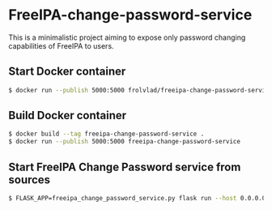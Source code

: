 FreeIPA-change-password-service
===============================

This is a minimalistic project aiming to expose only password changing capabilities of FreeIPA to
users.


Start Docker container
----------------------

```bash
$ docker run --publish 5000:5000 frolvlad/freeipa-change-password-service
```


Build Docker container
----------------------

```bash
$ docker build --tag freeipa-change-password-service .
$ docker run --publish 5000:5000 freeipa-change-password-service
```


Start FreeIPA Change Password service from sources
--------------------------------------------------

```bash
$ FLASK_APP=freeipa_change_password_service.py flask run --host 0.0.0.0
```
